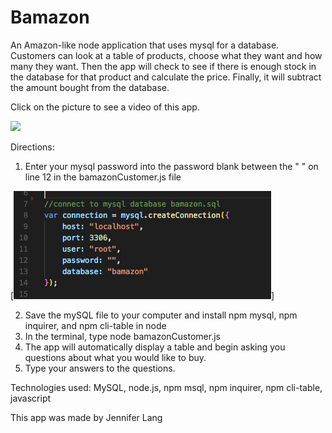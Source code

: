 # Bamazon
An Amazon-like node application that uses mysql for a database.  Customers can look at a table of products, choose what they want and how many they want.  Then the app will check to see if there is enough stock in the database for that product and calculate the price.  Finally, it will subtract the amount bought from the database.

Click on the picture to see a video of this app.

[![](http://img.youtube.com/vi/QtDGbdDekKU/0.jpg)](http://www.youtube.com/watch?v=QtDGbdDekKU "Bamazon Node App with MySQL")

Directions:
1.  Enter your mysql password into the password blank between the " " on line 12 in the bamazonCustomer.js file

[![](https://github.com/JenniferLang1921/Bamazon/blob/master/images/Screen%20Shot%202018-04-14%20at%209.18.57%20PM.png)]

2.  Save the mySQL file to your computer and install npm mysql, npm inquirer, and npm cli-table in node
3.  In the terminal, type node bamazonCustomer.js
4.  The app will automatically display a table and begin asking you questions about what you would like to buy.
5.  Type your answers to the questions.

Technologies used: MySQL, node.js, npm msql, npm inquirer, npm cli-table, javascript

This app was made by Jennifer Lang

